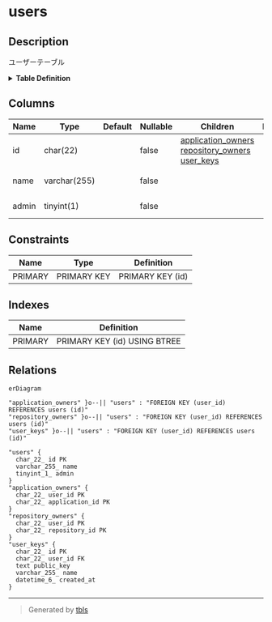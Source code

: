 # users

## Description

ユーザーテーブル

<details>
<summary><strong>Table Definition</strong></summary>

```sql
CREATE TABLE `users` (
  `id` char(22) NOT NULL COMMENT 'ユーザーID',
  `name` varchar(255) NOT NULL COMMENT 'ユーザー名',
  `admin` tinyint(1) NOT NULL COMMENT 'Admin Flag',
  PRIMARY KEY (`id`)
) ENGINE=InnoDB DEFAULT CHARSET=utf8mb4 COLLATE=utf8mb4_general_ci COMMENT='ユーザーテーブル'
```

</details>

## Columns

| Name | Type | Default | Nullable | Children | Parents | Comment |
| ---- | ---- | ------- | -------- | -------- | ------- | ------- |
| id | char(22) |  | false | [application_owners](application_owners.md) [repository_owners](repository_owners.md) [user_keys](user_keys.md) |  | ユーザーID |
| name | varchar(255) |  | false |  |  | ユーザー名 |
| admin | tinyint(1) |  | false |  |  | Admin Flag |

## Constraints

| Name | Type | Definition |
| ---- | ---- | ---------- |
| PRIMARY | PRIMARY KEY | PRIMARY KEY (id) |

## Indexes

| Name | Definition |
| ---- | ---------- |
| PRIMARY | PRIMARY KEY (id) USING BTREE |

## Relations

```mermaid
erDiagram

"application_owners" }o--|| "users" : "FOREIGN KEY (user_id) REFERENCES users (id)"
"repository_owners" }o--|| "users" : "FOREIGN KEY (user_id) REFERENCES users (id)"
"user_keys" }o--|| "users" : "FOREIGN KEY (user_id) REFERENCES users (id)"

"users" {
  char_22_ id PK
  varchar_255_ name
  tinyint_1_ admin
}
"application_owners" {
  char_22_ user_id PK
  char_22_ application_id PK
}
"repository_owners" {
  char_22_ user_id PK
  char_22_ repository_id PK
}
"user_keys" {
  char_22_ id PK
  char_22_ user_id FK
  text public_key
  varchar_255_ name
  datetime_6_ created_at
}
```

---

> Generated by [tbls](https://github.com/k1LoW/tbls)
